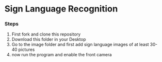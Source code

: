 # Sign Language Recognition
### Steps
1. First fork and clone this repository
2. Download this folder in your Desktop
3. Go to the image folder and first add sign language images of at least 30-40 pictures
4. now run the program and enable the front camera
